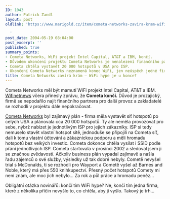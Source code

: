 ```yaml
---
ID: 1043
author: Patrick Zandl
layout: post
oldlink: 'https://www.marigold.cz/item/cometa-networks-zavira-kram-wifi-hype-je-u-konce

  '
post_date: 2004-05-19 08:04:00
post_excerpt: ''
published: true
summary_points:
- Cometa Networks, WiFi projekt Intel Capital, AT&T a IBM, končí.
- Důvodem ukončení projektu Cometa Networks je nenalezení finančního partnera.
- Cometa chtěla vystavět 20 000 hotspotů v USA pro ISP.
- Ukončení Cometa Networks neznamená konec WiFi, jen neúspěch jedné firmy.
title: Cometa Networks zavírá krám – WiFi hype je u konce?
---
```


<p>
Cometa Networks měl být mamutí WiFi projekt Intel Capital, AT&amp;T a IBM. <A href="http://wifinetnews.com/archives/003349.html" target=_blank>Wifinetnews</A> včera přinesly zprávu, že <STRONG>Cometa končí.</STRONG> Důvod je prozajický, firmě se nepodařilo najít finančního partnera pro další provoz a zakladatelé se rozhodli v projektu dále nepokračovat. </p>

<p>
<A href="http://www.cometanetworks.com/" target=_blank>Cometa Networks</A> byl zajímavý plán - firma měla vystavět síť hotspotů po celých USA a plánovala cca 20 000 hotspotů. Ty ale neměla provozovat pro sebe, nýbrž nabízet je jednotlivým ISP pro jejich zákazníky. ISP si tedy nemuselo stavět vlastní hotspot sítě, jednoduše se připojili na Cometa síť, dali k tomu vlastní účtování a zákaznickou podporu a měli hromadu hotspotů bez velkých investic. Cometa dokonce chtěla vysílat i SSID podle přání jednotlivých ISP. Cometa startovala v prosinci 2002 a sledoval jsem ji se značnou zvědavostí. Ačkoliv business plán vypadal zajímavě a našla řadu zájemců o své služby, výsledky už tak dobré nebyly. Cometě nevyšel trial s McDonalds, ti se rozhodli pro Wayport a Cometě vyšel až Barnes and Noble, který má přes 550 knihkupectví. Přesný počet hotspotů Comety mi není znám, ale moc jich nebylo... Za rok a půl práce a hromadu peněz...</p>

<p>
Obligátní otázka novinářů: končí tim WiFi hype? Ne, končí tím jedna firma, které z několika příčin nevyšlo to, co chtěla, aby jí vyšlo. Takový je trh...</p>